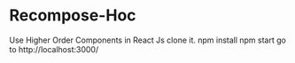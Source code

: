 # Recompose-Hoc
Use Higher Order Components in React Js
clone it.
npm install
npm start
go to http://localhost:3000/
